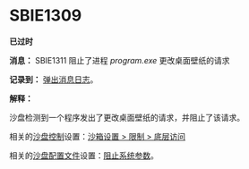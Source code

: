 # SBIE1309

**已过时**

**消息：** SBIE1311 阻止了进程 _program.exe_ 更改桌面壁纸的请求

**记录到：** [弹出消息日志](PopupMessageLog.md)。

**解释：**

沙盘检测到一个程序发出了更改桌面壁纸的请求，并阻止了该请求。

相关的[沙盘控制](SandboxieControl.md)设置：[沙箱设置 > 限制 > 底层访问](RestrictionsSettings.md#low-level-access--removed)

相关的[沙盘配置文件](SandboxieIni.md)设置：[阻止系统参数](BlockSysParam.md)。
